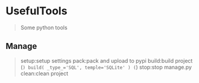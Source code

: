 # UsefulTools
>Some python tools
## Manage
>setup:setup settings
pack:pack and upload to pypi
build:build project
(```)
build(
    _type_='SQL',
    temple='SQLite'
)
(```)
stop:stop manage.py
clean:clean project
